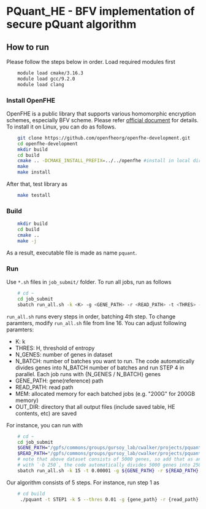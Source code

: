 # PQuant_HE - BFV implementation of secure pQuant algorithm

## How to run

Please follow the steps below in order.
Load required modules first
```bash
    module load cmake/3.16.3
    module load gcc/9.2.0
    module load clang
```

### Install OpenFHE

OpenFHE is a public library that supports various homomorphic encryption schemes, especially BFV scheme. Please refer [official document](https://openfhe-development.readthedocs.io/en/latest/sphinx_rsts/intro/installation/installation.html) for details. To install it on Linux, you can do as follows.
```bash
    git clone https://github.com/openfheorg/openfhe-development.git
    cd openfhe-development
    mkdir build
    cd build
    cmake .. -DCMAKE_INSTALL_PREFIX=../../openfhe #install in local directory
    make
    make install
```
After that, test library as
```bash
    make testall
```


### Build

```bash
    mkdir build
    cd build
    cmake ..
    make -j
```
As a result, executable file is made as name `pquant`.

### Run
Use `*.sh` files in `job_submit/` folder. To run all jobs, run as follows
```bash
    # cd ~
    cd job_submit
    sbatch run_all.sh -k <K> -g <GENE_PATH> -r <READ_PATH> -t <THRES> -n <N_GENES> -b <N_BATCH> -m <MEM> -o <OUT_DIR>
```
`run_all.sh` runs every steps in order, batching 4th step. To change paramters, modify `run_all.sh` file from line 16. You can adjust following paramters:
- K: k
- THRES: H, threshold of entropy
- N_GENES: number of genes in dataset
- N_BATCH: number of batches you want to run. The code automatically divides genes into N_BATCH number of batches and run STEP 4 in parallel. Each job runs with {N_GENES / N_BATCH} genes
- GENE_PATH: gene(reference) path
- READ_PATH: read path
- MEM: allocated memory for each batched jobs (e.g. "200G" for 200GB memory)
- OUT_DIR: directory that all output files (include saved table, HE contents, etc) are saved

For instance, you can run with
```bash
    # cd ~
    cd job_submit
    $GENE_PATH="/gpfs/commons/groups/gursoy_lab/cwalker/projects/pquant/workflow/data/reference/pquant/5k_random_protein_coding_genes.combined_exons.exons.fa"
    $READ_PATH="/gpfs/commons/groups/gursoy_lab/cwalker/projects/pquant/workflow/data/test_fastqs/5k_random_protein_coding_genes.genes_only.fq"
    # note that above dataset consists of 5000 genes, so add that as an argument `-n`
    # with `-b 250`, the code automatically divides 5000 genes into 250 batches and run with 20 genes per one job in Step 4.
    sbatch run_all.sh -k 15 -t 0.00001 -g ${GENE_PATH} -r ${READ_PATH} -n 5000 -b 250 -m 200G -o ../out
```


Our algorithm consists of 5 steps. For instance, run step 1 as
```bash
    # cd build
     ./pquant -t STEP1 -k 5 --thres 0.01 -g {gene_path} -r {read_path}
```

